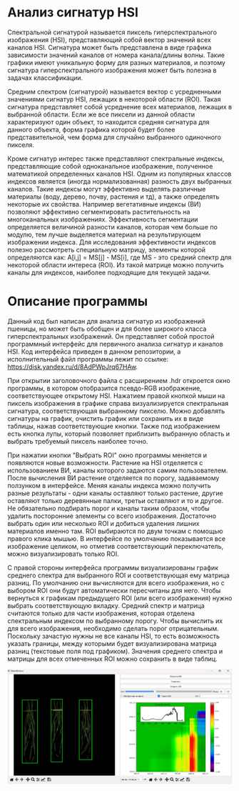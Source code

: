 # Анализ сигнатур HSI

Спектральной сигнатурой называется пиксель гиперспектрального изображения (HSI), представляющий собой вектор значений всех каналов HSI. Сигнатура может быть представлена в виде графика зависимости значений каналов от номера канала/длины волны. Такие графики имеют уникальную форму для разных материалов, и поэтому сигнатура гиперспектрального изображения может быть полезна в задачах классификации. 

Средним спектром (сигнатурой) называется вектор с усредненными значениями сигнатур HSI, лежащих в некоторой области (ROI). Такая сигнатура представляет собой усреднение всех материалов, лежащих в выбранной области. Если же все пиксели из данной области характеризуют один объект, то находится средняя сигнатура для данного объекта, форма графика которой будет более представительной, чем форма для случайно выбранного одиночного пикселя. 

Кроме сигнатур интерес также представляют спектральные индексы, представляющие собой одноканальное изображение, полученное математикой определенных каналов HSI. Одним из популярных классов индексов является (иногда нормализованная) разность двух выбранных каналов. Такие индексы могут эффективно выделять различные материалы (воду, дерево, почву, растения и тд), а также определять некоторые их свойства. Например вегетативные индексы (ВИ) позволяют эффективно сегментировать растительность на многоканальных изображениях. Эффективность сегментации определяется величиной разности каналов, которая чем больше по модулю, тем лучше выделяется материал на результирующем изображении индекса. Для исследования эффективности индексов полезно рассмотреть специальную матрицу, элементы которой определяются как: A[i,j] = MS[j] - MS[i], где MS - это средний спектр для некоторой области интереса (ROI). Из такой матрице можно получить каналы для индексов, наиболее подходящие для текущей задачи. 

# Описание программы

Данный код был написан для анализа сигнатур из изображений пшеницы, но может быть обобщен и для более широкого класса гиперспектральных изображений. Он представляет собой простой программный интерфейс для первичного анализа сигнатур и каналов HSI. Код интерфейса приведен в данном репозитории, а исполнительный файл программы лежит по ссылке: https://disk.yandex.ru/d/8AdPWpJrq67HAw. 

При открытии заголовочного файла с расширением .hdr откроется окно программы, в котором отобразится псевдо-RGB изображение, соответствующее открытому HSI. Нажатием правой кнопкой мыши на пиксель изображения в графике справа визуализируется спектральная сигнатура, соответствующая выбранному пикселю. Можно добавлять сигнатуры на график, очистить график или сохранить их в виде таблицы, нажав соответствующие кнопки. Также под изображением есть кнопка лупы, который позволяет приблизить выбранную область и выбрать требуемый пиксель наиболее точно. 

При нажатии кнопки "Выбрать ROI" окно программы меняется и появляются новые возможности. Растение на HSI отделяется с использованием ВИ, каналы которого задаются самим пользователем. После вычисления ВИ растение отделяется по порогу, задаваемому ползунком в интерфейсе. Меняя каналы индекса можно получить разные результаты - одни каналы оставляют только растение, другие оставляют только деревянные палки, третьи оставляют и то и другое. Не обязательно подбирать порог и каналы таким образом, чтобы удалить посторонние элементы со всего изображения. Достаточно выбрать один или несколько ROI и добиться удаления лишних материалов именно там. ROI выбираются по двум точкам с помощью правого клика мышью. В интерфейсе по умолчанию показывается все изображение целиком, но отметив соответствующий переключатель, можно визуализировать только ROI. 

С правой стороны интерфейса программы визуализированы график среднего спектра для выбранного ROI и соответствующая ему матрица разниц. По умолчанию они вычисляются для всего изображения, но с выбором ROI они будут автоматически пересчитаны для него. Чтобы вернуться к графикам предыдущего ROI (или всего изображения) нужно выбрать соответствующую вкладку. Средний спектр и матрица считаются только для части изображения, которая отделена спектральным индексом по выбранному порогу. Чтобы вычислить их для всего изображения, необходимо сделать порог отрицательным. Поскольку зачастую нужны не все каналы HSI, то есть возможность указать границы, между которыми будет визуализирована матрица разниц (текстовые поля под графиком). Значения среднего спектра и матрицы для всех отмеченных ROI можно сохранить в виде таблиц. 

![Иллюстрация к проекту](image/img_1.jpg)

